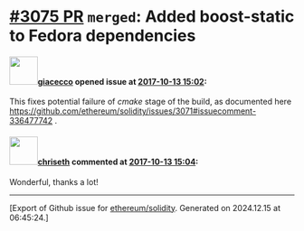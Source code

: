 # [\#3075 PR](https://github.com/ethereum/solidity/pull/3075) `merged`: Added boost-static to Fedora dependencies

#### <img src="https://avatars.githubusercontent.com/u/303693?u=c4017c4404bcb708819e6a2603499b4338a43ea0&v=4" width="50">[giacecco](https://github.com/giacecco) opened issue at [2017-10-13 15:02](https://github.com/ethereum/solidity/pull/3075):

This fixes potential failure of _cmake_ stage of the build, as documented here https://github.com/ethereum/solidity/issues/3071#issuecomment-336477742 .

#### <img src="https://avatars.githubusercontent.com/u/9073706?v=4" width="50">[chriseth](https://github.com/chriseth) commented at [2017-10-13 15:04](https://github.com/ethereum/solidity/pull/3075#issuecomment-336479313):

Wonderful, thanks a lot!


-------------------------------------------------------------------------------



[Export of Github issue for [ethereum/solidity](https://github.com/ethereum/solidity). Generated on 2024.12.15 at 06:45:24.]
